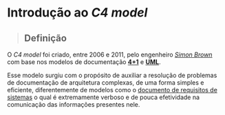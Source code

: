 # Introdução ao _C4 model_

> ## **Definição**

O _C4 model_ foi criado, entre 2006 e 2011, pelo engenheiro [_Simon Brown_](https://twitter.com/simonbrown) com base nos modelos de documentação [**4+1**](https://en.wikipedia.org/wiki/4%2B1_architectural_view_model) e [**UML**](https://pt.wikipedia.org/wiki/UML).

Esse modelo surgiu com o propósito de auxiliar a resolução de problemas de documentação de arquitetura complexas, de uma forma simples e eficiente, diferentemente de modelos como o [documento de requisitos de sistemas](https://www.devmedia.com.br/artigo-engenharia-de-software-10-documento-de-requisitos/11909) o qual é extremamente verboso e de pouca efetividade na comunicação das informações presentes nele.
